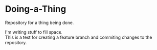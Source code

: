 # Doing-a-Thing
Repository for a thing being done.

I'm writing stuff to fill space.  
This is a test for creating a feature branch and commiting changes to the repository.
